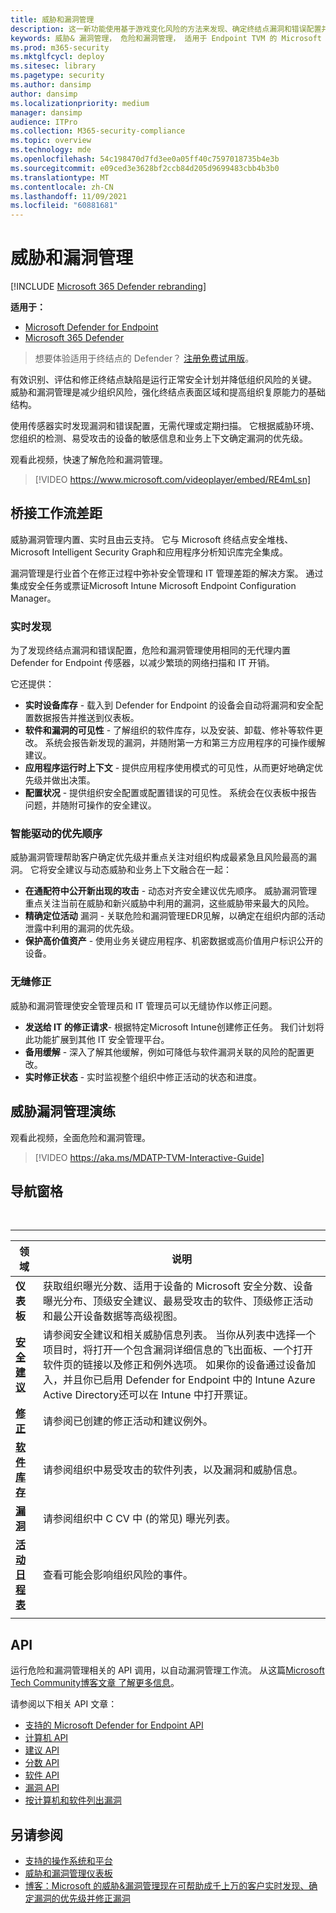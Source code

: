 ```yaml
---
title: 威胁和漏洞管理
description: 这一新功能使用基于游戏变化风险的方法来发现、确定终结点漏洞和错误配置并修复这些漏洞和错误配置。
keywords: 威胁& 漏洞管理， 危险和漏洞管理， 适用于 Endpoint TVM 的 Microsoft Defender， 适用于 Endpoint-TVM 的 Microsoft Defender， 漏洞管理， 漏洞评估， 威胁和漏洞扫描， 安全配置评估， 适用于终结点的 Microsoft Defender， 终结点漏洞， 下一代
ms.prod: m365-security
ms.mktglfcycl: deploy
ms.sitesec: library
ms.pagetype: security
ms.author: dansimp
author: dansimp
ms.localizationpriority: medium
manager: dansimp
audience: ITPro
ms.collection: M365-security-compliance
ms.topic: overview
ms.technology: mde
ms.openlocfilehash: 54c198470d7fd3ee0a05ff40c7597018735b4e3b
ms.sourcegitcommit: e09ced3e3628bf2ccb84d205d9699483cbb4b3b0
ms.translationtype: MT
ms.contentlocale: zh-CN
ms.lasthandoff: 11/09/2021
ms.locfileid: "60881681"
---
```

# <a name="threat-and-vulnerability-management"></a>威胁和漏洞管理

[!INCLUDE [Microsoft 365 Defender rebranding](../../includes/microsoft-defender.md)]

**适用于：**
- [Microsoft Defender for Endpoint](https://go.microsoft.com/fwlink/p/?linkid=2154037)
- [Microsoft 365 Defender](https://go.microsoft.com/fwlink/?linkid=2118804)

> 想要体验适用于终结点的 Defender？ [注册免费试用版](https://signup.microsoft.com/create-account/signup?products=7f379fee-c4f9-4278-b0a1-e4c8c2fcdf7e&ru=https://aka.ms/MDEp2OpenTrial?ocid=docs-wdatp-portaloverview-abovefoldlink)。

有效识别、评估和修正终结点缺陷是运行正常安全计划并降低组织风险的关键。 威胁和漏洞管理是减少组织风险，强化终结点表面区域和提高组织复原能力的基础结构。

使用传感器实时发现漏洞和错误配置，无需代理或定期扫描。 它根据威胁环境、您组织的检测、易受攻击的设备的敏感信息和业务上下文确定漏洞的优先级。

观看此视频，快速了解危险和漏洞管理。

> [!VIDEO https://www.microsoft.com/videoplayer/embed/RE4mLsn]

## <a name="bridging-the-workflow-gaps"></a>桥接工作流差距

威胁漏洞管理内置、实时且由云支持。 它与 Microsoft 终结点安全堆栈、Microsoft Intelligent Security Graph和应用程序分析知识库完全集成。

漏洞管理是行业首个在修正过程中弥补安全管理和 IT 管理差距的解决方案。 通过集成安全任务或票证Microsoft Intune Microsoft Endpoint Configuration Manager。

### <a name="real-time-discovery"></a>实时发现

为了发现终结点漏洞和错误配置，危险和漏洞管理使用相同的无代理内置 Defender for Endpoint 传感器，以减少繁琐的网络扫描和 IT 开销。

它还提供：

- **实时设备库存** - 载入到 Defender for Endpoint 的设备会自动将漏洞和安全配置数据报告并推送到仪表板。
- **软件和漏洞的可见性** - 了解组织的软件库存，以及安装、卸载、修补等软件更改。 系统会报告新发现的漏洞，并随附第一方和第三方应用程序的可操作缓解建议。
- **应用程序运行时上下文** - 提供应用程序使用模式的可见性，从而更好地确定优先级并做出决策。
- **配置状况** - 提供组织安全配置或配置错误的可见性。 系统会在仪表板中报告问题，并随附可操作的安全建议。

### <a name="intelligence-driven-prioritization"></a>智能驱动的优先顺序

威胁漏洞管理帮助客户确定优先级并重点关注对组织构成最紧急且风险最高的漏洞。 它将安全建议与动态威胁和业务上下文融合在一起：

- **在通配符中公开新出现的攻击** - 动态对齐安全建议优先顺序。 威胁漏洞管理重点关注当前在威胁和新兴威胁中利用的漏洞，这些威胁带来最大的风险。
- **精确定位活动** 漏洞 - 关联危险和漏洞管理EDR见解，以确定在组织内部的活动泄露中利用的漏洞的优先级。
- **保护高价值资产** - 使用业务关键应用程序、机密数据或高价值用户标识公开的设备。

### <a name="seamless-remediation"></a>无缝修正

威胁和漏洞管理使安全管理员和 IT 管理员可以无缝协作以修正问题。

- **发送给 IT 的修正请求**- 根据特定Microsoft Intune创建修正任务。 我们计划将此功能扩展到其他 IT 安全管理平台。
- **备用缓解** - 深入了解其他缓解，例如可降低与软件漏洞关联的风险的配置更改。
- **实时修正状态** - 实时监视整个组织中修正活动的状态和进度。

## <a name="threat-and-vulnerability-management-walk-through"></a>威胁漏洞管理演练

观看此视频，全面危险和漏洞管理。

> [!VIDEO https://aka.ms/MDATP-TVM-Interactive-Guide]

## <a name="navigation-pane"></a>导航窗格 

<br>

****

|领域|说明|
|---|---|
|**仪表板**|获取组织曝光分数、适用于设备的 Microsoft 安全分数、设备曝光分布、顶级安全建议、最易受攻击的软件、顶级修正活动和最公开设备数据等高级视图。|
|[**安全建议**](tvm-security-recommendation.md)|请参阅安全建议和相关威胁信息列表。 当你从列表中选择一个项目时，将打开一个包含漏洞详细信息的飞出面板、一个打开软件页的链接以及修正和例外选项。 如果你的设备通过设备加入，并且你已启用 Defender for Endpoint 中的 Intune Azure Active Directory还可以在 Intune 中打开票证。|
|[**修正**](tvm-remediation.md)|请参阅已创建的修正活动和建议例外。|
|[**软件库存**](tvm-software-inventory.md)|请参阅组织中易受攻击的软件列表，以及漏洞和威胁信息。|
|[**漏洞**](tvm-weaknesses.md)|请参阅组织中 C CV 中 (的常见) 曝光列表。|
|[**活动日程表**](threat-and-vuln-mgt-event-timeline.md)|查看可能会影响组织风险的事件。|
|||

## <a name="apis"></a>API

运行危险和漏洞管理相关的 API 调用，以自动漏洞管理工作流。 从这篇[Microsoft Tech Community博客文章 了解更多信息](https://techcommunity.microsoft.com/t5/microsoft-defender-atp/threat-amp-vulnerability-management-apis-are-now-generally/ba-p/1304615)。

请参阅以下相关 API 文章：

- [支持的 Microsoft Defender for Endpoint API](exposed-apis-list.md)
- [计算机 API](machine.md)
- [建议 API](vulnerability.md)
- [分数 API](score.md)
- [软件 API](software.md)
- [漏洞 API](vulnerability.md)
- [按计算机和软件列出漏洞](get-all-vulnerabilities-by-machines.md)

## <a name="see-also"></a>另请参阅

- [支持的操作系统和平台](tvm-supported-os.md)
- [威胁和漏洞管理仪表板](tvm-dashboard-insights.md)
- [博客：Microsoft 的威胁&漏洞管理现在可帮助成千上万的客户实时发现、确定漏洞的优先级并修正漏洞](https://www.microsoft.com/security/blog/2019/07/02/microsofts-threat-vulnerability-management-now-helps-thousands-of-customers-to-discover-prioritize-and-remediate-vulnerabilities-in-real-time/)
